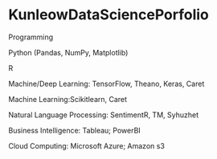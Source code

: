 # KunleowDataSciencePorfolio
Programming	

Python (Pandas, NumPy, Matplotlib) 

R

Machine/Deep Learning: TensorFlow, Theano, Keras, Caret

Machine Learning:Scikitlearn, Caret

Natural Language Processing:  SentimentR, TM, Syhuzhet	

Business Intelligence:	Tableau; PowerBI

Cloud Computing:	Microsoft Azure; Amazon s3
